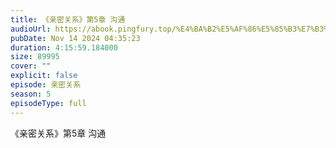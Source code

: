 ```yaml
---
title: 《亲密关系》第5章 沟通
audioUrl: https://abook.pingfury.top/%E4%BA%B2%E5%AF%86%E5%85%B3%E7%B3%BB-43-%E7%AC%AC5%E7%AB%A0-%E6%B2%9F%E9%80%9A-6qruffub.wav
pubDate: Nov 14 2024 04:35:23
duration: 4:15:59.184000
size: 89995
cover: ""
explicit: false
episode: 亲密关系
season: 5
episodeType: full
---
```

《亲密关系》第5章 沟通
